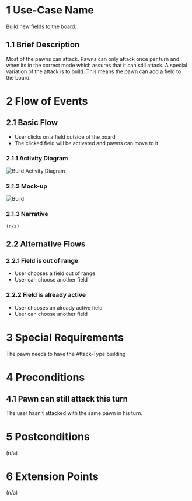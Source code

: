 # 1 Use-Case Name

Build new fields to the board.

## 1.1 Brief Description

Most of the pawns can attack. Pawns can only attack once per turn and when its in the correct mode which assures that it can still attack. A special variation of the attack is to build. This means the pawn can add a field to the board.

# 2 Flow of Events

## 2.1 Basic Flow

* User clicks on a field outside of the board
* The clicked field will be activated and pawns can move to it

### 2.1.1 Activity Diagram

![Build Activity Diagram](https://raw.githubusercontent.com/steiditi/Spybot-Reloaded-Doc/b51134127c320c672e58a2dc49c6aece6d14956a/UseCases/Build/Activity%20Diagram.svg)

### 2.1.2 Mock-up

![Build](https://raw.githubusercontent.com/steiditi/Spybot-Reloaded-Doc/ec012b5641c507fb0d57e62b3ef63a00bc87cfe2/UseCases/Build/MockUpBuild.svg)

### 2.1.3 Narrative

```
(n/a)
```

## 2.2 Alternative Flows

### 2.2.1 Field is out of range

* User chooses a field out of range
* User can choose another field

### 2.2.2 Field is already active

* User chooses an already active field
* User can choose another field

# 3 Special Requirements

The pawn needs to have the Attack-Type building

# 4 Preconditions

## 4.1 Pawn can still attack this turn

The user hasn't attacked with the same pawn in his turn.

# 5 Postconditions

(n/a)

# 6 Extension Points

(n/a)
